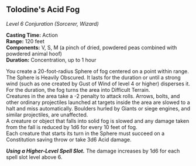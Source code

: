 ## Tolodine's Acid Fog
*Level 6 Conjuration (Sorcerer, Wizard)*

**Casting Time:** Action  
**Range:** 120 feet  
**Components:** V, S, M (a pinch of dried, powdered peas combined with powdered animal hoof)  
**Duration:** Concentration, up to 1 hour

You create a 20-foot-radius Sphere of fog centered on a point within range. The Sphere is Heavily Obscured. It lasts for the duration or until a strong wind (such as one created by Gust of Wind of level 4 or higher) disperses it.  
For the duration, the fog turns the area into Difficult Terrain.  
Creatures in the area take a -2 penalty to attack rolls. Arrows, bolts, and other ordinary projectiles launched at targets inside the area are slowed to a halt and miss automatically. Boulders hurled by Giants or siege engines, and similar projectiles, are unaffected.  
A creature or object that falls into solid fog is slowed and any damage taken from the fall is reduced by 1d6 for every 10 feet of fog.  
Each creature that starts its turn in the Sphere must succeed on a Constitution saving throw or take 3d6 Acid damage.

***Using a Higher-Level Spell Slot.*** The damage increases by 1d6 for each spell slot level above 6.